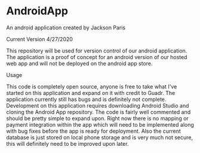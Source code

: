 # AndroidApp
An android application created by Jackson Paris

Current Version 4/27/2020

This repository will be used for version control of our android application. The application is a proof of concept for an android version of our hosted web app and will not be deployed on the android app store.

Usage

This code is completely open source, anyone is free to take what I've started on this application and expand on it with credit to Guadr.
The application currently still has bugs and is definitely not complete.
Development on this application requires downloading Android Studio and cloning the Android App repository. The code is fairly well commented and should be pretty simple to expand upon. Right now there is no mapping or payment integration within the app which will need to be implemented along with bug fixes before the app is ready for deployment. Also the current database is just stored on local phone storage and is very much not secure, this will definitely need to be improved upon later.
